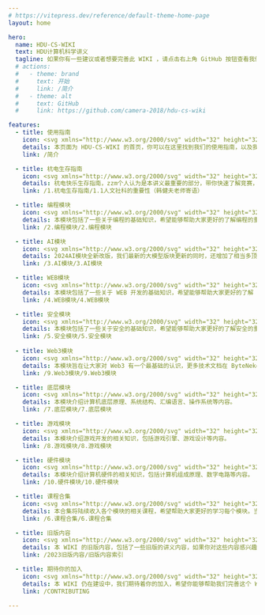 ```yaml
---
# https://vitepress.dev/reference/default-theme-home-page
layout: home

hero:
  name: HDU-CS-WIKI
  text: HDU计算机科学讲义
  tagline: 如果你有一些建议或者想要完善此 WIKI ，请点击右上角 GitHub 按钮查看我们的仓库提交 issue 或者 PR ！
  # actions:
  #   - theme: brand
  #     text: 开始
  #     link: /简介
  #   - theme: alt
  #     text: GitHub
  #     link: https://github.com/camera-2018/hdu-cs-wiki

features:
  - title: 使用指南
    icon: <svg xmlns="http://www.w3.org/2000/svg" width="32" height="32" viewBox="0 0 32 32"><path fill="currentColor" d="M19 10h7v2h-7zm0 5h7v2h-7zm0 5h7v2h-7zM6 10h7v2H6zm0 5h7v2H6zm0 5h7v2H6z"/><path fill="currentColor" d="M28 5H4a2 2 0 0 0-2 2v18a2 2 0 0 0 2 2h24a2 2 0 0 0 2-2V7a2 2 0 0 0-2-2M4 7h11v18H4Zm13 18V7h11v18Z"/></svg>
    details: 本页面为 HDU-CS-WIKI 的首页，你可以在这里找到我们的使用指南，以及我们的一些特色功能。
    link: /简介

  - title: 杭电生存指南
    icon: <svg xmlns="http://www.w3.org/2000/svg" width="32" height="32" viewBox="0 0 32 32"><path fill="currentColor" d="M10 31H6a2.006 2.006 0 0 1-2-2v-7a2.006 2.006 0 0 1-2-2v-6a2.947 2.947 0 0 1 3-3h6a2.947 2.947 0 0 1 3 3v6a2.006 2.006 0 0 1-2 2v7a2.006 2.006 0 0 1-2 2M5 13a.945.945 0 0 0-1 1v6h2v9h4v-9h2v-6a.945.945 0 0 0-1-1zm3-3a4 4 0 1 1 4-4a4.005 4.005 0 0 1-4 4m0-6a2 2 0 1 0 2 2a2 2 0 0 0-2-2m20.766.256A4.21 4.21 0 0 0 23 4.032a4.21 4.21 0 0 0-5.766.224a4.32 4.32 0 0 0 0 6.044l5.764 5.84l.002-.002l.002.001l5.764-5.839a4.32 4.32 0 0 0 0-6.044m-1.424 4.639l-4.34 4.397L23 13.29l-.002.002l-4.34-4.397a2.31 2.31 0 0 1 0-3.234a2.264 2.264 0 0 1 3.156 0l1.181 1.207l.005-.005l.005.005l1.18-1.207a2.264 2.264 0 0 1 3.157 0a2.31 2.31 0 0 1 0 3.234"/></svg>
    details: 杭电快乐生存指南，zzm个人认为是本讲义最重要的部分，带你快速了解竞赛，导师，科研，实验室，GPA等大伙最想知道的内容！
    link: /1.杭电生存指南/1.1人文社科的重要性（韩健夫老师寄语）

  - title: 编程模块
    icon: <svg xmlns="http://www.w3.org/2000/svg" width="32" height="32" viewBox="0 0 32 32"><path fill="currentColor" d="m22.17 16l-2.58 2.58L21 20l4-4l-4-4l-1.42 1.41zm-6.67 5l-1.915-.577L16.5 11l1.915.577zm-5.67-5l2.58-2.58L11 12l-4 4l4 4l1.42-1.41z"/><circle cx="19" cy="28" r="1" fill="currentColor"/><path fill="currentColor" d="M22 29v-2c2.757 0 5-2.243 5-5V10c0-2.757-2.243-5-5-5h-6V3h6c3.86 0 7 3.14 7 7v12c0 3.86-3.14 7-7 7"/><circle cx="13" cy="4" r="1" fill="currentColor"/><path fill="currentColor" d="M16 29h-6c-3.86 0-7-3.14-7-7V10c0-3.86 3.14-7 7-7v2c-2.757 0-5 2.243-5 5v12c0 2.757 2.243 5 5 5h6z"/></svg>
    details: 本模块包括了一些关于编程的基础知识，希望能够帮助大家更好的了解编程的重要性。
    link: /2.编程模块/2.编程模块

  - title: AI模块
    icon: <svg xmlns="http://www.w3.org/2000/svg" width="32" height="32" viewBox="0 0 32 32"><path fill="currentColor" d="M19 22v-2h1v-7h-1v-2h4v2h-1v7h1v2zm-3.5 0h2L14 11h-3L7.503 22h2l.601-2h4.778zm-4.794-4l1.628-5.411l.256-.003L14.264 18zM32 4h-4V0h-2v4h-4v2h4v4h2V6h4zm-2 8h2v2h-2zM18 0h2v2h-2z"/><path fill="currentColor" d="M32 32H0V0h14v2H2v28h28V18h2z"/></svg>
    details: 2024AI模块全新改版，我们最新的大模型版块更新的同时，还增加了相当多顶尖的优质学习内容，帮助大家梳理清楚AI的学习脉络。
    link: /3.AI模块/3.AI模块

  - title: WEB模块
    icon: <svg xmlns="http://www.w3.org/2000/svg" width="32" height="32" viewBox="0 0 32 32"><path fill="currentColor" d="M26 2h4v4h-4zm0 6h4v4h-4zm-6-6h4v4h-4zm0 6h4v4h-4z"/><path fill="currentColor" d="M28 16v6H4V6h12V4H4a2 2 0 0 0-2 2v16a2 2 0 0 0 2 2h8v4H8v2h16v-2h-4v-4h8a2 2 0 0 0 2-2v-6ZM18 28h-4v-4h4Z"/></svg>
    details: 本模块包括了一些关于 WEB 开发的基础知识，希望能够帮助大家更好的了解 WEB 开发的重要性。
    link: /4.WEB模块/4.WEB模块

  - title: 安全模块
    icon: <svg xmlns="http://www.w3.org/2000/svg" width="32" height="32" viewBox="0 0 32 32"><path fill="currentColor" d="M14 16.59L11.41 14L10 15.41l4 4l8-8L20.59 10z"/><path fill="currentColor" d="m16 30l-6.176-3.293A10.98 10.98 0 0 1 4 17V4a2 2 0 0 1 2-2h20a2 2 0 0 1 2 2v13a10.98 10.98 0 0 1-5.824 9.707ZM6 4v13a8.99 8.99 0 0 0 4.766 7.942L16 27.733l5.234-2.79A8.99 8.99 0 0 0 26 17V4Z"/></svg>
    details: 本模块包括了一些关于安全的基础知识，希望能够帮助大家更好的了解安全的重要性。
    link: /5.安全模块/5.安全模块
  
  - title: Web3模块
    icon: <svg xmlns="http://www.w3.org/2000/svg" width="32" height="32" viewBox="0 0 24 24"><path fill="currentColor" d="M12 8L9 9.75v3.5L12 15l3-1.75v-3.5Zm1.517 2.04l-1.53.892l-1.517-.885L12 9.155Zm-3.527.882l1.484.866v1.75l-1.484-.865Zm2.474 2.653v-1.767l1.546-.902v1.767ZM3 0L0 1.75v3.5L3 7l3-1.75v-3.5Zm1.517 2.04l-1.53.892l-1.517-.885L3 1.155ZM.99 2.921l1.484.866v1.75L.99 4.674Zm2.474 2.653V3.808l1.546-.902v1.767ZM3 17l-3 1.75v3.5L3 24l3-1.75v-3.5Zm1.517 2.04l-1.53.892l-1.517-.885L3 18.155Zm-3.527.882l1.484.866v1.75L.99 21.674Zm2.474 2.653v-1.767l1.546-.902v1.767ZM21 0l-3 1.75v3.5L21 7l3-1.75v-3.5Zm1.517 2.04l-1.53.892l-1.517-.885L21 1.155Zm-3.527.882l1.484.866v1.75l-1.484-.865Zm2.474 2.653V3.808l1.546-.902v1.767ZM21 17l-3 1.75v3.5L21 24l3-1.75v-3.5Zm1.517 2.04l-1.53.892l-1.517-.885l1.53-.892Zm-3.527.882l1.484.866v1.75l-1.484-.865Zm2.474 2.653v-1.767l1.546-.902v1.767ZM9 3h6v1H9zm0 17h6v1H9zM3.5 9v6h-1V9zm3.793-.172L5.172 6.707L5.879 6L8 8.12zM16 8.293l2.121-2.121l.707.707L16.707 9zm-7.872 6.586L6.007 17l-.707-.707l2.121-2.121zm8.751-.75L19 16.25l-.707.707l-2.121-2.121zM21.5 9v6h-1V9z"/></svg>
    details: 本模块旨在让大家对 Web3 有一个最基础的认识，更多技术文档在 ByteNeko 的 Web3 Wiki 中！
    link: /9.Web3模块/9.Web3模块

  - title: 底层模块
    icon: <svg xmlns="http://www.w3.org/2000/svg" width="32" height="32" viewBox="0 0 32 32" fill="none" stroke="currentColor" stroke-width="2" stroke-linecap="round" stroke-linejoin="round"><rect x="6" y="6" width="20" height="20" rx="3" ry="3" /><rect x="12" y="12" width="8" height="8" rx="1" ry="1" fill="currentColor"/><path d="M16 2v4M16 26v4M2 16h4M26 16h4M7 7l3 3M22 22l3 3M7 25l3-3M22 10l3-3"/></svg>
    details: 本模块介绍计算机底层原理、系统结构、汇编语言、操作系统等内容。
    link: /7.底层模块/7.底层模块

  - title: 游戏模块
    icon: <svg xmlns="http://www.w3.org/2000/svg" width="32" height="32" viewBox="0 0 24 24"><path fill="currentColor" d="M4 18q-.825 0-1.412-.587T2 16V8q0-.825.588-1.412T4 6h16q.825 0 1.413.588T22 8v8q0 .825-.587 1.413T20 18zm3-3h2v-2h2v-2H9V9H7v2H5v2h2zm7.5 0q.625 0 1.063-.437T16 13.5t-.437-1.062T14.5 12t-1.062.438T13 13.5t.438 1.063T14.5 15m3-3q.625 0 1.063-.437T19 10.5t-.437-1.062T17.5 9t-1.062.438T16 10.5t.438 1.063T17.5 12"/></svg>
    details: 本模块介绍游戏开发的相关知识，包括游戏引擎、游戏设计等内容。
    link: /8.游戏模块/8.游戏模块

  - title: 硬件模块
    icon: <svg xmlns="http://www.w3.org/2000/svg" width="32" height="32" viewBox="0 0 24 24"><path fill="currentColor" d="M22 0H2a2 2 0 0 0-2 2v20a2 2 0 0 0 2 2h20a2 2 0 0 0 2-2V2a2 2 0 0 0-2-2M6 16a1 1 0 1 1 1-1a1 1 0 0 1-1 1M22 6h-2.184a3 3 0 1 0 0 2H22v4h-4v2h4v2h-2v2h2v4h-8v-1.184a3 3 0 1 0-2 0V22H7v-4.184a3 3 0 1 0-2 0V22H2V2h4v6h2V2h2v10h2V2h10Zm-4 1a1 1 0 1 1-1-1a1 1 0 0 1 1 1"/></svg>
    details: 本模块介绍计算机硬件的相关知识，包括计算机组成原理、数字电路等内容。
    link: /10.硬件模块/10.硬件模块

  - title: 课程合集
    icon: <svg xmlns="http://www.w3.org/2000/svg" width="32" height="32" viewBox="0 0 32 32"><path fill="currentColor" d="M18 23h-2v-2a3.003 3.003 0 0 0-3-3H9a3.003 3.003 0 0 0-3 3v2H4v-2a5.006 5.006 0 0 1 5-5h4a5.006 5.006 0 0 1 5 5zM11 6a3 3 0 1 1-3 3a3 3 0 0 1 3-3m0-2a5 5 0 1 0 5 5a5 5 0 0 0-5-5M2 26h28v2H2zM30 8h-2V6h-2V4h4zM19 4h4v2h-2v2h-2zm9 9h2v2h-2zm-2-2h2v2h-2zm-7 0h2v2h2v2h-4z"/></svg>
    details: 本合集将陆续收入各个模块的相关课程，希望帮助大家更好的学习每个模块。当前主要为C语言学习课程。
    link: /6.课程合集/6.课程合集

  - title: 旧版内容
    icon: <svg xmlns="http://www.w3.org/2000/svg" width="32" height="32" viewBox="0 0 32 32"><path fill="none" d="m16 7l1.912 3.667l4.088.506l-3 2.753l.6 4.074l-3.6-2.292L12.4 18l.6-4.074l-3-2.753l4.2-.506z"/><path fill="currentColor" d="M16 2A11.013 11.013 0 0 0 5 13a10.9 10.9 0 0 0 2.216 6.6s.3.395.349.452L16 30l8.439-9.953c.044-.053.345-.447.345-.447l.001-.003A10.9 10.9 0 0 0 27 13A11.013 11.013 0 0 0 16 2m3.6 16L16 15.709L12.4 18l.6-4.074l-3-2.753l4.2-.507L16 7l1.912 3.667l4.088.506l-3 2.753Z"/></svg>
    details: 本 WIKI 的旧版内容，包括了一些旧版的讲义内容，如果你对这些内容感兴趣，可以点击这里查看。
    link: /2023旧版内容/旧版内容索引

  - title: 期待你的加入
    icon: <svg xmlns="http://www.w3.org/2000/svg" width="32" height="32" viewBox="0 0 32 32"><path d="M21.49 13.115l-9-5a1 1 0 0 0-1 0l-9 5A1.008 1.008 0 0 0 2 14v9.995a1 1 0 0 0 .52.87l9 5A1.004 1.004 0 0 0 12 30a1.056 1.056 0 0 0 .49-.135l9-5A.992.992 0 0 0 22 24V14a1.008 1.008 0 0 0-.51-.885zM11 27.295l-7-3.89v-7.72l7 3.89zm1-9.45L5.06 14L12 10.135l6.94 3.86zm8 5.56l-7 3.89v-7.72l7-3.89z" fill="currentColor"/><path d="M30 6h-4V2h-2v4h-4v2h4v4h2V8h4V6z" fill="currentColor"/></svg>
    details: 本 WIKI 仍在建设中，我们期待着你的加入，希望你能够帮助我们完善这个 WIKI ！
    link: /CONTRIBUTING

---
```

